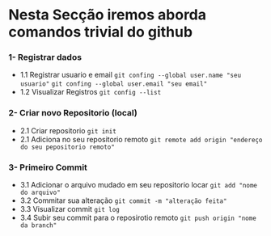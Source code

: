 # Nesta Secção iremos aborda comandos trivial do github


### 1- Registrar dados
  * 1.1 Registrar usuario e email
          `git confing --global user.name "seu usuario"`
          `git confing --global user.email "seu email"`
   * 1.2 Visualizar Registros
          `git config --list`

### 2- Criar novo Repositorio (local)
  * 2.1  Criar repositorio
                    `git init`
  * 2.1 Adiciona no seu repositorio remoto
          `git remote add origin "endereço do seu pepositorio remoto"`
 ### 3- Primeiro Commit 
  * 3.1 Adicionar o arquivo mudado em seu repositorio locar
                     `git add "nome do arquivo"`
  * 3.2 Commitar sua alteração
                    `git commit -m "alteração feita"`
  * 3.3 Visualizar commit
                    `git log`
  * 3.4 Subir seu commit para o reposirotio remoto
      `git push origin "nome da branch" `